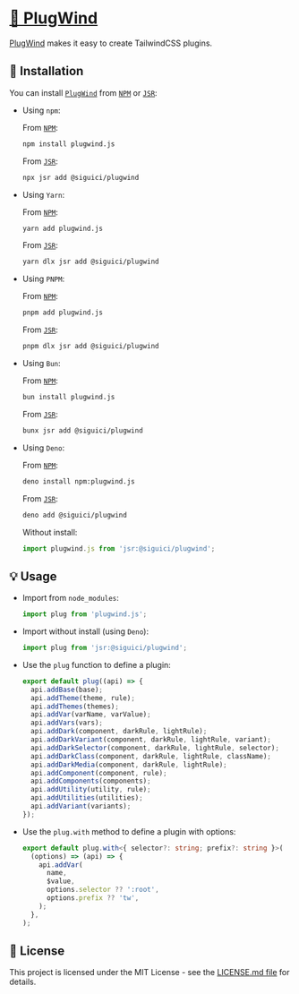 # [🧩 PlugWind](https://jsr.io/@siguici/plugwind)

[PlugWind](https://jsr.io/@siguici/plugwind) makes it easy to create TailwindCSS plugins.

## 🚀 Installation

You can install [`PlugWind`](https://github.com/siguici/plugwind) from [`NPM`](https://npmjs.com/package/plugwind.js) or [`JSR`](https://jsr.io/@siguici/plugwind):

- Using `npm`:

  From [`NPM`](https://npmjs.com/package/plugwind.js):

  ```bash
  npm install plugwind.js
  ```

  From [`JSR`](https://jsr.io/@siguici/plugwind):

  ```bash
  npx jsr add @siguici/plugwind
  ```

- Using `Yarn`:

  From [`NPM`](https://npmjs.com/package/plugwind.js):

  ```bash
  yarn add plugwind.js
  ```

  From [`JSR`](https://jsr.io/@siguici/plugwind):

  ```bash
  yarn dlx jsr add @siguici/plugwind
  ```

- Using `PNPM`:

  From [`NPM`](https://npmjs.com/package/plugwind.js):

  ```bash
  pnpm add plugwind.js
  ```

  From [`JSR`](https://jsr.io/@siguici/plugwind):

  ```bash
  pnpm dlx jsr add @siguici/plugwind
  ```

- Using `Bun`:

  From [`NPM`](https://npmjs.com/package/plugwind.js):

  ```bash
  bun install plugwind.js
  ```

  From [`JSR`](https://jsr.io/@siguici/plugwind):

  ```bash
  bunx jsr add @siguici/plugwind
  ```

- Using `Deno`:

  From [`NPM`](https://npmjs.com/package/plugwind.js):

  ```bash
  deno install npm:plugwind.js
  ```

  From [`JSR`](https://jsr.io/@siguici/plugwind):

  ```bash
  deno add @siguici/plugwind
  ```

  Without install:

  ```typescript
  import plugwind.js from 'jsr:@siguici/plugwind';
  ```

## 💡 Usage

- Import from `node_modules`:

  ```javascript
  import plug from 'plugwind.js';
  ```

- Import without install (using `Deno`):

  ```javascript
  import plug from 'jsr:@siguici/plugwind';
  ```

- Use the `plug` function to define a plugin:

  ```typescript
  export default plug((api) => {
    api.addBase(base);
    api.addTheme(theme, rule);
    api.addThemes(themes);
    api.addVar(varName, varValue);
    api.addVars(vars);
    api.addDark(component, darkRule, lightRule);
    api.addDarkVariant(component, darkRule, lightRule, variant);
    api.addDarkSelector(component, darkRule, lightRule, selector);
    api.addDarkClass(component, darkRule, lightRule, className);
    api.addDarkMedia(component, darkRule, lightRule);
    api.addComponent(component, rule);
    api.addComponents(components);
    api.addUtility(utility, rule);
    api.addUtilities(utilities);
    api.addVariant(variants);
  });
  ```

- Use the `plug.with` method to define a plugin with options:

  ```typescript
  export default plug.with<{ selector?: string; prefix?: string }>(
    (options) => (api) => {
      api.addVar(
        name,
        $value,
        options.selector ?? ':root',
        options.prefix ?? 'tw',
      );
    },
  );
  ```

## 📄 License

This project is licensed under the MIT License - see the [LICENSE.md file](./LICENSE.md) for details.
